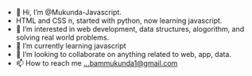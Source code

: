- 👋 Hi, I’m @Mukunda-Javascript.
- HTML and CSS
n, started with python, now learning javascript.
- 👀 I’m interested in web development, data structures, alogorithm, and solving real world problems.
- 🌱 I’m currently learning javascript
- 💞️ I’m looking to collaborate on anything related to web, app, data.
- 📫 How to reach me ...bammukunda1@gmail.com

<!---
Mukunda-python/Mukunda-python is a ✨ special ✨ repository because its `README.md` (this file) appears on your GitHub profile.
You can click the Preview link to take a look at your changes.
--->
